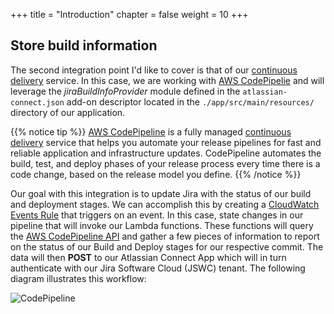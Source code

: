 +++
title = "Introduction"
chapter = false
weight = 10
+++

## Store build information

The second integration point I'd like to cover is that of our [continuous delivery](https://aws.amazon.com/devops/continuous-delivery/) service. In this case, we are working with [AWS CodePipelie](https://aws.amazon.com/codecommit/) and will leverage the *jiraBuildInfoProvider* module defined in the `atlassian-connect.json` add-on descriptor located in the `./app/src/main/resources/` directory of our application.

{{% notice tip %}}
[AWS CodePipeline](https://aws.amazon.com/codepipeline/) is a fully managed [continuous delivery](https://aws.amazon.com/devops/continuous-delivery/) service that helps you automate your release pipelines for fast and reliable application and infrastructure updates. CodePipeline automates the build, test, and deploy phases of your release process every time there is a code change, based on the release model you define.
{{% /notice %}}

Our goal with this integration is to update Jira with the status of our build and deployment stages. We can accomplish this by creating a [CloudWatch Events Rule](https://docs.aws.amazon.com/AmazonCloudWatch/latest/events/Create-CloudWatch-Events-Rule.html) that triggers on an event. In this case, state changes in our pipeline that will invoke our Lambda functions. These functions will query the [AWS CodePipeline API](https://docs.aws.amazon.com/codepipeline/latest/APIReference/Welcome.html) and gather a few pieces of information to report on the status of our Build and Deploy stages for our respective commit. The data will then **POST** to our Atlassian Connect App which will in turn authenticate with our Jira Software Cloud (JSWC) tenant. The following diagram illustrates this workflow:

![CodePipeline](/images/codepipeline-01.png)